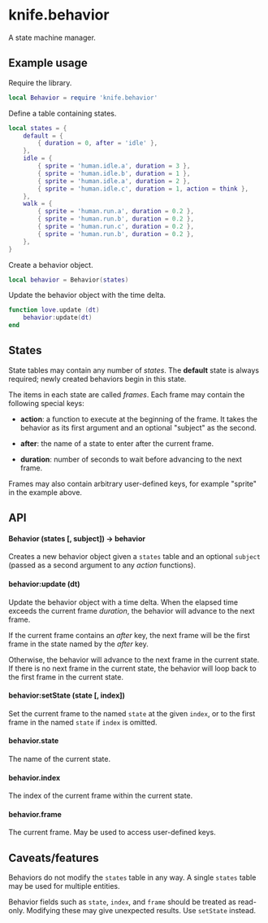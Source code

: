 # knife.behavior

A state machine manager.

## Example usage

Require the library.

```lua
local Behavior = require 'knife.behavior'
```

Define a table containing states.

```lua
local states = {
    default = {
        { duration = 0, after = 'idle' },
    },
    idle = {
        { sprite = 'human.idle.a', duration = 3 },
        { sprite = 'human.idle.b', duration = 1 },
        { sprite = 'human.idle.a', duration = 2 },
        { sprite = 'human.idle.c', duration = 1, action = think },
    },
    walk = {
        { sprite = 'human.run.a', duration = 0.2 },
        { sprite = 'human.run.b', duration = 0.2 },
        { sprite = 'human.run.c', duration = 0.2 },
        { sprite = 'human.run.b', duration = 0.2 },
    },
}
```

Create a behavior object.

```lua
local behavior = Behavior(states)
```

Update the behavior object with the time delta.

```lua
function love.update (dt)
    behavior:update(dt)
end
```

## States

State tables may contain any number of *states*. The **default** state is
always required; newly created behaviors begin in this state.

The items in each state are called *frames*. Each frame may contain the
following special keys:

- **action**: a function to execute at the beginning of the frame. It takes the
behavior as its first argument and an optional "subject" as the second.

- **after**: the name of a state to enter after the current frame.

- **duration**: number of seconds to wait before advancing to the next frame.

Frames may also contain arbitrary user-defined keys, for example "sprite" in
the example above.

## API

#### Behavior (states [, subject]) -> behavior

Creates a new behavior object given a `states` table and an optional `subject`
(passed as a second argument to any *action* functions).

#### behavior:update (dt)

Update the behavior object with a time delta. When the elapsed time exceeds
the current frame *duration*, the behavior will advance to the next frame.

If the current frame contains an *after* key, the next frame will be the first
frame in the state named by the *after* key.

Otherwise, the behavior will advance to the next frame in the current state.
If there is no next frame in the current state, the behavior will loop back
to the first frame in the current state.

#### behavior:setState (state [, index])

Set the current frame to the named `state` at the given `index`, or to the
first frame in the named `state` if `index` is omitted.

#### behavior.state

The name of the current state.

#### behavior.index

The index of the current frame within the current state.

#### behavior.frame

The current frame. May be used to access user-defined keys.

## Caveats/features

Behaviors do not modify the `states` table in any way. A single `states` table
may be used for multiple entities.

Behavior fields such as `state`, `index`, and `frame` should be treated as
read-only. Modifying these may give unexpected results. Use `setState` instead.
